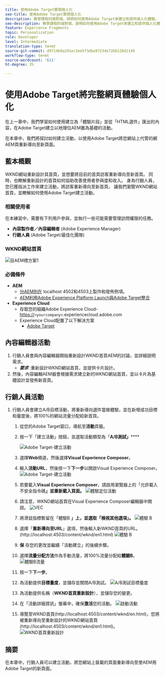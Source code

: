 ```yaml
---
title: 使用Adobe Target實現個人化
seo-title: 使用Adobe Target實現個人化
description: 教學課程的端對端，說明如何使用Adobe Target來建立和提供個人化體驗。
seo-description: 教學課程的端對端，說明如何使用Adobe Target來建立和提供個人化體驗。
feature: Experience Fragments
topic: Personalization
role: Developer
level: Intermediate
translation-type: tm+mt
source-git-commit: d9714b9a291ec3ee5f3dba9723de72bb120d2149
workflow-type: tm+mt
source-wordcount: '611'
ht-degree: 3%

---
```



# 使用Adobe Target將完整網頁體驗個人化

在上一章中，我們學習如何使用建立為「體驗片段」並從「HTML選件」匯出的內容，在Adobe Target建立以地理位AEM置為基礎的活動。

在本章中，我們將探討如何建立活動，以使用Adobe Target將您網站上代管的網AEM頁重新導向至新頁面。

## 藍本概觀

WKND網站重新設計其首頁，並想要將目前的首頁訪客重新導向至新首頁。 同時，也瞭解重新設計的首頁如何協助改善使用者參與度和收入。 身為行銷人員，您已獲指派工作來建立活動，將訪客重新導向至新首頁。 讓我們瀏覽WKND網站首頁，並瞭解如何使用Adobe Target建立活動。

### 相關使用者

在本練習中，需要有下列用戶參與，並執行一些可能需要管理訪問權限的任務。

* **內容製作者／內容編輯者** (Adobe Experience Manager)
* **行銷人員** (Adobe Target/最佳化團隊)

### WKND網站首頁

![目AEM標方案1](assets/personalization-use-case-2/aem-target-use-case-2.png)

### 必備條件

* **AEM**
   * [分AEM別在](./implementation.md#getting-aem) localhost 4502和4503上製作和發佈例項。
   * [AEM利用Adobe Experience Platform Launch與Adobe Target整合](./using-launch-adobe-io.md#aem-target-using-launch-by-adobe)
* **Experience Cloud**
   * 存取您的組織Adobe Experience Cloud- <https://>`<yourcompany>`.experiencecloud.adobe.com
   * Experience Cloud配置了以下解決方案
      * [Adobe Target](https://experiencecloud.adobe.com)

## 內容編輯器活動

1. 行銷人員會與內容編輯器開始重新設計WKND首頁AEM的討論，並詳細說明需求。
   * ***要求*** :重新設計WKND網站首頁，並提供卡片設計。
2. 然後，內容編輯AEM器會根據需求建立新的WKND網站首頁，並以卡片為基礎設計並發佈新首頁。

## 行銷人員活動

1. 行銷人員會建立A/B目標活動，將重新導向選件當做體驗，並在新增成功目標和量度後，將100%的網站流量分配給新首頁。
   1. 從您的Adobe Target窗口，導航至&#x200B;**活動**&#x200B;頁籤。
   2. 按一下「建立活動」按鈕，並選取活動類型為「**A/B測試」******

      ![Adobe Target-建立活動](assets/personalization-use-case-2/create-ab-activity.png)
   3. 選擇&#x200B;**Web**&#x200B;頻道，然後選擇&#x200B;**Visual Experience Composer**。
   4. 輸入&#x200B;**活動URL**，然後按一下&#x200B;**下一步**以開啟Visual Experience Composer。
      ![Adobe Target-建立活動](assets/personalization-use-case-2/create-activity-ab-name.png)
   5. 若要載入&#x200B;**Visual Experience Composer**，請啟用瀏覽器上的「允許載入不安全指令碼&#x200B;**」並重新載入頁面。**
      ![體驗定位活動](assets/personalization-use-case-1/load-unsafe-scripts.png)
   6. 請注意，WKND網站首頁在Visual Experience Composer編輯器中開啟。
      ![VEC](assets/personalization-use-case-2/vec.png)
   7. 將滑鼠指標暫留在「體驗B **」上，並選取「檢視其他選項」。**
      ![體驗 B](assets/personalization-use-case-2/redirect-url.png)
   8. 選擇「**重新導向至URL**」選項，然後輸入新WKND首頁的URL。 (http://localhost:4503/content/wknd/en1.html)
      ![體驗 B](assets/personalization-use-case-2/redirect-url-2.png)
   9. **保** 存您的更改並繼續「活動建立」的後續步驟。
   10. 選擇&#x200B;**流量分配方法**&#x200B;作為手動流量，將100%流量分配給&#x200B;**體驗B**。
      ![體驗B流量](assets/personalization-use-case-2/traffic.png)
   11. 按一下&#x200B;**下一步**。
   12. 為活動提供&#x200B;**目標量度**，並儲存並關閉A/B測試。
      ![A/B測試目標量度](assets/personalization-use-case-2/goal-metric.png)
   13. 為活動提供名稱（**WKND首頁重新設計**），並儲存您的變更。
   14. 在「活動詳細資訊」螢幕中，確保&#x200B;**激活**您的活動。
      ![啟動活動](assets/personalization-use-case-2/ab-activate.png)
   15. 導覽至WKND首頁(http://localhost:4503/content/wknd/en.html)，您將被重新導向至重新設計的WKND網站首頁(http://localhost:4503/content/wknd/en1.html)。
      ![WKND首頁重新設計](assets/personalization-use-case-2/WKND-home-page-redesign.png)

## 摘要

在本章中，行銷人員可以建立活動，將您網站上裝載的頁面重新導向至使AEM用Adobe Target的新頁面。
